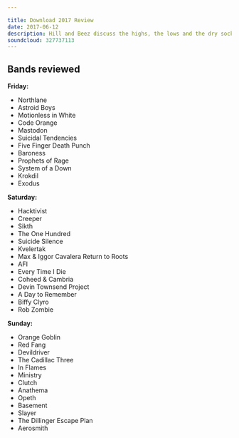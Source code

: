 ```yaml
---

title: Download 2017 Review
date: 2017-06-12
description: Hill and Beez discuss the highs, the lows and the dry sock euphoria from this year’s Download Festival. Some big questions about what the Download public wants, an order of humble pie, alcohol being brilliant, some of the best sets in the history of the Download era and all of the usual laughs…especially at Beez’s stupid, croaky voice.
soundcloud: 327737113
---
```


## Bands reviewed

**Friday:**

- Northlane
- Astroid Boys
- Motionless in White
- Code Orange
- Mastodon
- Suicidal Tendencies
- Five Finger Death Punch
- Baroness
- Prophets of Rage
- System of a Down
- Krokdil
- Exodus


**Saturday:**

- Hacktivist
- Creeper
- Sikth
- The One Hundred
- Suicide Silence
- Kvelertak
- Max & Iggor Cavalera Return to Roots
- AFI
- Every Time I Die
- Coheed & Cambria
- Devin Townsend Project
- A Day to Remember
- Biffy Clyro
- Rob Zombie

**Sunday:**

- Orange Goblin
- Red Fang
- Devildriver
- The Cadillac Three
- In Flames
- Ministry
- Clutch
- Anathema
- Opeth
- Basement
- Slayer
- The Dillinger Escape Plan
- Aerosmith
